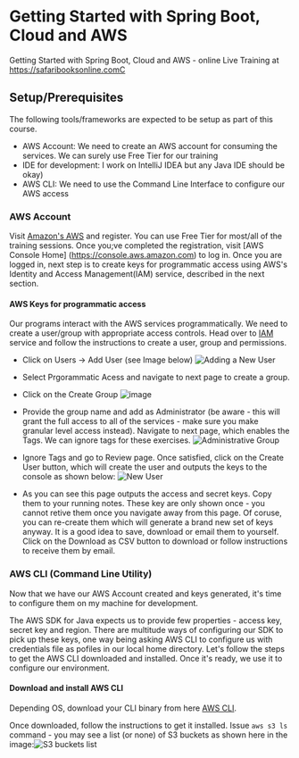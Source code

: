 # Getting Started with Spring Boot, Cloud and AWS
Getting Started with Spring Boot, Cloud and AWS - online Live Training at https://safaribooksonline.comC

## Setup/Prerequisites
The following tools/frameworks are expected to be setup as part of this course. 

* AWS Account: We need to create an AWS account for consuming the services. We can surely use Free Tier for our training  
* IDE for development: I work on IntelliJ IDEA but any Java IDE should be okay)
* AWS CLI: We need to use the Command Line Interface to configure our AWS access

### AWS Account
Visit [Amazon's AWS](https://aws.amazon.com/) and register. You can use Free Tier for most/all of the training sessions. Once you;ve completed the registration, visit [AWS Console Home] (https://console.aws.amazon.com) to log in. Once you are logged in, next step is to create keys for programmatic access using AWS's Identity and Access Management(IAM) service, described in the next section.

#### AWS Keys for programmatic access

Our programs interact with the AWS services programmatically. We need to create a user/group with appropriate access controls. Head over to [IAM](https://console.aws.amazon.com/iam/) service and follow the instructions to create a user, group and permissions. 
- Click on Users -> Add User (see Image below)
![Adding a New User](https://user-images.githubusercontent.com/1698230/115702928-6bc28f00-a361-11eb-9ebd-67fbbc4129fc.png)
- Select Prgorammatic Acess and navigate to next page to create a group.
- Click on the Create Group ![image](https://user-images.githubusercontent.com/1698230/115703310-e4295000-a361-11eb-9647-0e4e1121f6da.png)
- Provide the group name and add as Administrator (be aware - this will grant the full access to all of the services - make sure you make granular level access instead). Navigate to next page, which enables the Tags. We can ignore tags for these exercises.
![Administrative Group](https://user-images.githubusercontent.com/1698230/115703586-35394400-a362-11eb-8bc7-ea56c771f853.png)
- Ignore Tags and go to Review page. Once satisfied, click on the Create User button, which will create the user and outputs the keys to the console as shown below:
![New User](https://user-images.githubusercontent.com/1698230/115704052-c7414c80-a362-11eb-8aab-78155e97773e.png)

- As you can see this page outputs the access and secret keys. Copy them to your running notes. These key are only shown once - you cannot retive them once you navigate away from this page. Of coruse, you can re-create them which will generate a brand new set of keys anyway. It is a good idea to save, download or email them to yourself. Click on the Download as CSV button to download or follow instructions to receive them by email.

### AWS CLI (Command Line Utility)

Now that we have our AWS Account created and keys generated, it's time to configure them on my machine for development. 

The AWS SDK for Java expects us to provide few properties - access key, secret key and region. There are multitude ways of configuring our SDK to pick up these keys, one way being asking AWS CLI to configure us with credentials file as pofiles in our local home directory. Let's follow the steps to get the AWS CLI downloaded and installed. Once it's ready, we use it to configure our environment.

#### Download and install AWS CLI
Depending OS, download your CLI binary from here [AWS CLI](https://aws.amazon.com/cli/). 

Once downloaded, follow the instructions to get it installed. Issue `aws s3 ls` command - you may see a list (or none) of S3 buckets as shown here in the image:![S3 buckets list](https://user-images.githubusercontent.com/1698230/115707485-c14d6a80-a366-11eb-87f5-adc2813162eb.png)







